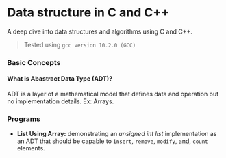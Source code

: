 # Data structure in C and C++
A deep dive into data structures and algorithms using C and C++.
> Tested using `gcc version 10.2.0 (GCC)`

### Basic Concepts ###
#### What is Abastract Data Type (ADT)? ####
ADT is a layer of a mathematical model that defines data and operation but no implementation details. Ex: Arrays.

### Programs ###
- **List Using Array:** demonstrating an *unsigned int list* implementation as an ADT that should be capable to `insert`, `remove`, `modify`,  and, `count` elements.

